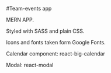 #Team-events app

MERN APP.

Styled with SASS and plain CSS.

Icons and fonts taken form Google Fonts.

Calendar component: react-big-calendar

Modal: react-modal


